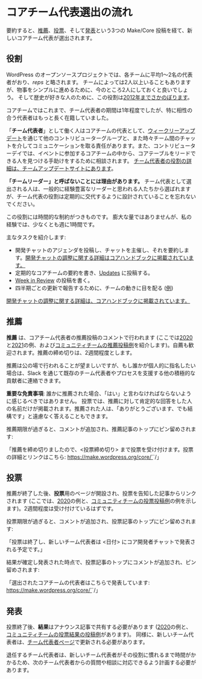 <!--
# Core Team Rep Election Process
-->

# コアチーム代表選出の流れ

<!--
In summary, the process follows three subsequent Make/Core posts for [nominations](https://make.wordpress.org/core/2020/04/29/nominations-for-core-team-reps/), [voting](https://make.wordpress.org/core/2020/05/15/core-team-reps-submit-your-votes/), and then [announcing](https://make.wordpress.org/core/2020/06/03/core-team-reps-for-2020-and-beyond/) new Core Team Reps.
-->

要約すると、[推薦](https://make.wordpress.org/core/2020/04/29/nominations-for-core-team-reps/)、[投票](https://make.wordpress.org/core/2020/05/15/core-team-reps-submit-your-votes/)、そして[発表](https://make.wordpress.org/core/2020/06/03/core-team-reps-for-2020-and-beyond/)という3つの Make/Core 投稿を経て、新しいコアチーム代表が選出されます。

<!--
## The Role
-->

## 役割

<!--
In the WordPress open source project, each team has on average one or two representatives, abbreviated as *reps*.  Some teams have more than two, but for the sake of sanity sticking with two for now keeps things simpler.  And for the historians out there, the role goes [way back to 2012](https://make.wordpress.org/updates/team-reps/).
-->

WordPress のオープンソースプロジェクトでは、各チームに平均1～2名の代表者がおり、*reps* と略されます。 チームによっては2人以上いることもありますが、物事をシンプルに進めるために、今のところ2人にしておくと良いでしょう。 そして歴史が好きな人のために、この役割は[2012年までさかのぼります](https://make.wordpress.org/updates/team-reps/)。

<!--
Historically with the Core team, the team rep duration was around a year, though some reps stuck around longer if there was a particularly good fit.
-->

コアチームではこれまで、チーム代表者の期間は1年程度でしたが、特に相性の合う代表者はもっと長く在籍していました。

<!--
Anyone who serves as a “**team rep**” is responsible for communicating on behalf of the Core team to the other contributor groups via [weekly updates](https://make.wordpress.org/updates/), as well as occasional cross-team chats.  Reps are also consulted on Contributor Day, helping find someone within the Core team attending an event who can help lead a Core table.  [Full details on the Team Rep role is on the Team Update site.](https://make.wordpress.org/updates/team-reps/)
-->

「**チーム代表者**」として働く人はコアチームの代表として、[ウィークリーアップデート](https://make.wordpress.org/updates/)を通じて他のコントリビューターグループと、また時々チーム間のチャットを介してコミュニケーションを取る責任があります。また、コントリビューターデイでは、イベントに参加するコアチームの中から、コアテーブルをリードできる人を見つける手助けをするために相談されます。 [チーム代表者の役割の詳細は、チームアップデートサイトにあります](https://make.wordpress.org/updates/team-reps/)。

<!--
**It is not called “team lead” for a reason.**  While people elected as team reps will generally come from the pool of folks that people think of as experienced leaders, remember that the team rep role is designed to change hands regularly.
-->

**「チームリーダー」と呼ばないことには理由があります。** チーム代表として選出される人は、一般的に経験豊富なリーダーと思われる人たちから選ばれますが、チーム代表の役割は定期的に交代するように設計されていることを忘れないでください。

<!--
This role has a time commitment attached to it.  Not a huge amount, but in my experience, it’s at least one hour a week.
-->

この役割には時間的な制約がつきものです。 膨大な量ではありませんが、私の経験では、少なくとも週に1時間です。

<!--
Here are the main tasks:
-->

主なタスクを紹介します:

<!--
*   Post the devchat agenda, host the chats, and summarizing them. [More details on coordinating devchat are available in the Core handbook.](https://make.wordpress.org/core/handbook/tutorials/coordinating-devchat/)
*   Writing regular Core team recaps and posting it in [Updates](https://make.wordpress.org/updates)
*   Write the [Week in Review](https://make.wordpress.org/core/tag/week-in-core/) post
*   Keeping an eye on the moving parts of the team to be able to report for quarterly updates ([example](https://make.wordpress.org/updates/2018/04/24/quarterly-updates-q1-2018/))
-->

* 開発チャットのアジェンダを投稿し、チャットを主催し、それを要約します。[開発チャットの調整に関する詳細はコアハンドブックに掲載されています。](https://make.wordpress.org/core/handbook/tutorials/coordinating-devchat/)
* 定期的なコアチームの要約を書き、[Updates](https://make.wordpress.org/updates) に投稿する。
* [Week in Review](https://make.wordpress.org/core/tag/week-in-core/) の投稿を書く。
* 四半期ごとの更新で報告するために、チームの動きに目を配る ([例](https://make.wordpress.org/updates/2018/04/24/quarterly-updates-q1-2018/))

<!--
[More details on coordinating devchat are available in the Core handbook.](https://make.wordpress.org/core/handbook/tutorials/coordinating-devchat/)
-->

[開発チャットの調整に関する詳細は、コアハンドブックに掲載されています。](https://make.wordpress.org/core/handbook/tutorials/coordinating-devchat/)

<!--
## Nominating
-->

## 推薦

<!--
**Nominations** happen in the comments of a Core Team Reps nomination post (here are examples from [2020](https://make.wordpress.org/core/2020/04/29/nominations-for-core-team-reps/) and [2021](https://make.wordpress.org/core/2021/10/26/nominations-for-core-team-reps-2022/) as well as a [sample Community Team nominating post](https://make.wordpress.org/community/2019/12/05/community-team-reps-for-2020/)).  Self-nominations are welcome.  The deadline for nominations should be around two weeks.  
-->

**推薦** は、コアチーム代表者の推薦投稿のコメントで行われます (ここでは[2020](https://make.wordpress.org/core/2020/04/29/nominations-for-core-team-reps/)と[2021](https://make.wordpress.org/core/2021/10/26/nominations-for-core-team-reps-2022/)の例、および[コミュニティチームの推薦投稿例](https://make.wordpress.org/community/2019/12/05/community-team-reps-for-2020/)を紹介します)。自薦も歓迎されます。推薦の締め切りは、2週間程度とします。

<!--
Preference is for nominations to happen publicly, but if someone wants to nominate someone in private, they can reach out to existing team reps and any other active contributors assisting the process via Slack.
-->

推薦は公の場で行われることが望ましいですが、もし誰かが個人的に指名したい場合は、Slack を通じて既存のチーム代表者やプロセスを支援する他の積極的な貢献者に連絡できます。

<!--
*An important disclaimer: if someone is nominated, they should not feel like they have to say “yes”.  The polls will only include the names of the people that respond positively to a nomination.  Anyone who is nominated should feel free to reply with a “Thank you, but no thank you”.*
-->

**重要な免責事項**: 誰かに推薦された場合、「はい」と言わなければならないように感じるべきではありません。 投票では、推薦に対して肯定的な回答をした人の名前だけが掲載されます。推薦された人は、「ありがとうございます、でも結構です」と遠慮なく答えることもできます。

<!--
Once the deadline has passed for nominating, a comment will be added and pinned to the top of the nomination post:
-->

推薦期限が過ぎると、コメントが追加され、推薦記事のトップにピン留めされます:

<!--
*Nominations are now closed and voting is open until <voting deadline>. Voting details and link here:* [](https://make.wordpress.org/core/)*[https://make.wordpress.org/core/](https://make.wordpress.org/core/)**<voting-link>/*
-->

「推薦を締め切りましたので、<投票締め切り> まで投票を受け付けます。投票の詳細とリンクはこちら: https://make.wordpress.org/core/`<voting-link>`/」

<!--
## Voting
-->

## 投票

<!--
After nominations have ended, a poll for **voting** will be opened and linked from a voting announcement post (here is an example from [2020](https://make.wordpress.org/core/2020/05/15/core-team-reps-submit-your-votes/) as well as a [sample Community Team voting post](https://make.wordpress.org/community/2020/01/15/community-team-reps-submit-your-votes/)).  It should stay open for around two weeks.
-->

推薦が終了した後、**投票**用のページが開設され、投票を告知した記事からリンクされます (ここでは、[2020](https://make.wordpress.org/core/2020/05/15/core-team-reps-submit-your-votes/)の例と、[コミュニティチームの投票投稿例](https://make.wordpress.org/community/2020/01/15/community-team-reps-submit-your-votes/)の例を示します)。2週間程度は受け付けているはずです。

<!--
Once the deadline has passed for voting, a comment will be added and pinned to the top of the voting post:
-->

投票期限が過ぎると、コメントが追加され、投票記事のトップにピン留めされます:

<!--
*Voting has concluded and the new team reps will be announced on <date> during the Core devchat.*
-->

「投票は終了し、新しいチーム代表者は <日付> にコア開発者チャットで発表される予定です。」

<!--
Once the results have been finalized and announced, a comment will be added and pinned to the top of the voting post:
-->

結果が確定し発表された時点で、投票記事のトップにコメントが追加され、ピン留めされます:

<!--
*Selected Core Team reps are announced here: <a href="https://make.wordpress.org/core//”>https://make.wordpress.org/core/<results-link>/*
-->

「選出されたコアチームの代表者はこちらで発表しています: https://make.wordpress.org/core/`<results-link>`/」

<!--
## Announcing
-->

## 発表

<!--
After voting has ended, **results** should be shared in an announcement post (here is an exmaple from [2020](https://make.wordpress.org/core/2020/06/03/core-team-reps-for-2020-and-beyond/) as well as a [sample Community Team results post)](https://make.wordpress.org/community/2020/02/06/community-team-reps-for-2020-2/).  Similarly, the new team rep(s) should be updated on the [Team Reps page](https://make.wordpress.org/updates/team-reps/).
-->

投票終了後、**結果**はアナウンス記事で共有する必要があります ([2020](https://make.wordpress.org/core/2020/06/03/core-team-reps-for-2020-and-beyond/)の例と、[コミュニティチームの投票結果の投稿例](https://make.wordpress.org/community/2020/02/06/community-team-reps-for-2020-2/)があります)。 同様に、新しいチーム代表者は、[チーム代表者ページ](https://make.wordpress.org/updates/team-reps/)で更新される必要があります。

<!--
The outgoing team rep(s) should plan to be available for questions and consultation from the incoming team rep(s) as there will undoubtedly be a learning curve as new rep(s) get into the role.
-->

退任するチーム代表者は、新しいチーム代表者がその役割に慣れるまで時間がかかるため、次のチーム代表者からの質問や相談に対応できるよう計画する必要があります。
